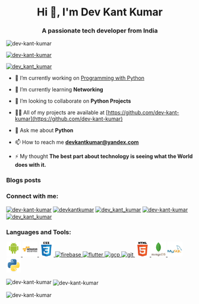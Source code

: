 <h1 align="center">Hi 👋, I'm Dev Kant Kumar</h1>
<h3 align="center">A passionate tech developer from India</h3>

<p align="left"> <img src="https://komarev.com/ghpvc/?username=dev-kant-kumar&label=Profile%20views&color=0e75b6&style=flat" alt="dev-kant-kumar" /> </p>

<p align="left"> <a href="https://github.com/ryo-ma/github-profile-trophy"><img src="https://github-profile-trophy.vercel.app/?username=dev-kant-kumar" alt="dev-kant-kumar" /></a> </p>

<p align="left"> <a href="https://twitter.com/dev_kant_kumar" target="blank"><img src="https://img.shields.io/twitter/follow/dev_kant_kumar?logo=twitter&style=for-the-badge" alt="dev_kant_kumar" /></a> </p>

- 🔭 I’m currently working on [Programming with Python](Programming-with-python)

- 🌱 I’m currently learning **Networking**

- 👯 I’m looking to collaborate on **Python Projects**

- 👨‍💻 All of my projects are available at [https://github.com/dev-kant-kumar](https://github.com/dev-kant-kumar)

- 💬 Ask me about **Python**

- 📫 How to reach me **devkantkumar@yandex.com**

- ⚡ My thought **The best part about technology is seeing what the World does with it.**

### Blogs posts
<!-- BLOG-POST-LIST:START -->
<!-- BLOG-POST-LIST:END -->

<h3 align="left">Connect with me:</h3>
<p align="left">
<a href="https://codepen.io/dev-kant-kumar" target="blank"><img align="center" src="https://raw.githubusercontent.com/rahuldkjain/github-profile-readme-generator/master/src/images/icons/Social/codepen.svg" alt="dev-kant-kumar" height="30" width="40" /></a>
<a href="https://dev.to/devkantkumar" target="blank"><img align="center" src="https://raw.githubusercontent.com/rahuldkjain/github-profile-readme-generator/master/src/images/icons/Social/devto.svg" alt="devkantkumar" height="30" width="40" /></a>
<a href="https://twitter.com/dev_kant_kumar" target="blank"><img align="center" src="https://raw.githubusercontent.com/rahuldkjain/github-profile-readme-generator/master/src/images/icons/Social/twitter.svg" alt="dev_kant_kumar" height="30" width="40" /></a>
<a href="https://codesandbox.com/dev-kant-kumar" target="blank"><img align="center" src="https://raw.githubusercontent.com/rahuldkjain/github-profile-readme-generator/master/src/images/icons/Social/codesandbox.svg" alt="dev-kant-kumar" height="30" width="40" /></a>
<a href="https://instagram.com/dev_kant_kumar" target="blank"><img align="center" src="https://raw.githubusercontent.com/rahuldkjain/github-profile-readme-generator/master/src/images/icons/Social/instagram.svg" alt="dev_kant_kumar" height="30" width="40" /></a>
</p>

<h3 align="left">Languages and Tools:</h3>
<p align="left"> <a href="https://developer.android.com" target="_blank" rel="noreferrer"> <img src="https://raw.githubusercontent.com/devicons/devicon/master/icons/android/android-original-wordmark.svg" alt="android" width="40" height="40"/> </a> <a href="https://aws.amazon.com" target="_blank" rel="noreferrer"> <img src="https://raw.githubusercontent.com/devicons/devicon/master/icons/amazonwebservices/amazonwebservices-original-wordmark.svg" alt="aws" width="40" height="40"/> </a> <a href="https://www.w3schools.com/css/" target="_blank" rel="noreferrer"> <img src="https://raw.githubusercontent.com/devicons/devicon/master/icons/css3/css3-original-wordmark.svg" alt="css3" width="40" height="40"/> </a> <a href="https://firebase.google.com/" target="_blank" rel="noreferrer"> <img src="https://www.vectorlogo.zone/logos/firebase/firebase-icon.svg" alt="firebase" width="40" height="40"/> </a> <a href="https://flutter.dev" target="_blank" rel="noreferrer"> <img src="https://www.vectorlogo.zone/logos/flutterio/flutterio-icon.svg" alt="flutter" width="40" height="40"/> </a> <a href="https://cloud.google.com" target="_blank" rel="noreferrer"> <img src="https://www.vectorlogo.zone/logos/google_cloud/google_cloud-icon.svg" alt="gcp" width="40" height="40"/> </a> <a href="https://git-scm.com/" target="_blank" rel="noreferrer"> <img src="https://www.vectorlogo.zone/logos/git-scm/git-scm-icon.svg" alt="git" width="40" height="40"/> </a> <a href="https://www.w3.org/html/" target="_blank" rel="noreferrer"> <img src="https://raw.githubusercontent.com/devicons/devicon/master/icons/html5/html5-original-wordmark.svg" alt="html5" width="40" height="40"/> </a> <a href="https://www.mongodb.com/" target="_blank" rel="noreferrer"> <img src="https://raw.githubusercontent.com/devicons/devicon/master/icons/mongodb/mongodb-original-wordmark.svg" alt="mongodb" width="40" height="40"/> </a> <a href="https://www.mysql.com/" target="_blank" rel="noreferrer"> <img src="https://raw.githubusercontent.com/devicons/devicon/master/icons/mysql/mysql-original-wordmark.svg" alt="mysql" width="40" height="40"/> </a> <a href="https://www.python.org" target="_blank" rel="noreferrer"> <img src="https://raw.githubusercontent.com/devicons/devicon/master/icons/python/python-original.svg" alt="python" width="40" height="40"/> </a> </p>

<p><img align="left" src="https://github-readme-stats.vercel.app/api/top-langs?username=dev-kant-kumar&show_icons=true&locale=en&layout=compact" alt="dev-kant-kumar" /></p>

<p>&nbsp;<img align="center" src="https://github-readme-stats.vercel.app/api?username=dev-kant-kumar&show_icons=true&locale=en" alt="dev-kant-kumar" /></p>

<p><img align="center" src="https://github-readme-streak-stats.herokuapp.com/?user=dev-kant-kumar&" alt="dev-kant-kumar" /></p>


